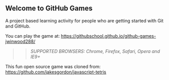 ## Welcome to GitHub Games

A project based learning activity for people who are getting started with Git and GitHub.

You can play the game at: https://githubschool.github.io/github-games-jwinwood288/

>> _*SUPPORTED BROWSERS*: Chrome, Firefox, Safari, Opera and IE9+_

This fun open source game was cloned from: https://github.com/jakesgordon/javascript-tetris
